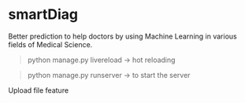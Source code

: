 # smartDiag
Better prediction to help doctors by using Machine Learning in various fields of Medical Science.

> python manage.py livereload  -> hot reloading

> python manage.py runserver  -> to start the server

Upload file feature
